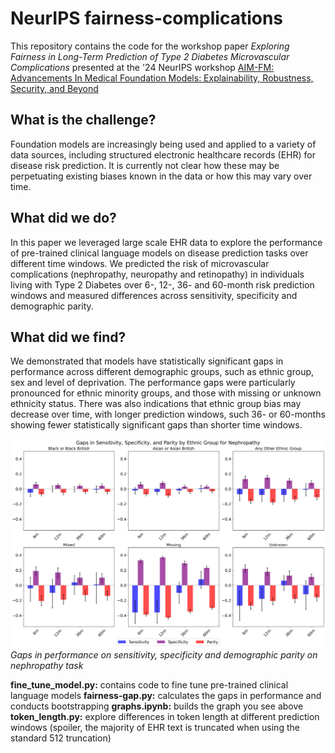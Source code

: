 # NeurIPS fairness-complications
This repository contains the code for the workshop paper _Exploring Fairness in Long-Term Prediction of Type 2 Diabetes Microvascular Complications_ presented at the '24 NeurIPS workshop [AIM-FM: Advancements In Medical Foundation Models: Explainability, Robustness, Security, and Beyond](https://aim-fm-24.github.io/NeurIPS/)

## What is the challenge?
Foundation models are increasingly being used and applied to a variety of data sources, including structured electronic healthcare records (EHR) for disease risk prediction. It is currently not clear how these may be perpetuating existing biases known in the data or how this may vary over time.

## What did we do?
In this paper we leveraged large scale EHR data to explore the performance of pre-trained clinical language models on disease prediction tasks over different time windows. We predicted the risk of microvascular complications (nephropathy, neuropathy and retinopathy) in individuals living with Type 2 Diabetes over 6-, 12-, 36- and 60-month risk prediction windows and measured differences across sensitivity, specificity and demographic parity. 

## What did we find?
We demonstrated that models have statistically significant gaps in performance across different demographic groups, such as ethnic group, sex and level of deprivation. The performance gaps were particularly pronounced for ethnic minority groups, and those with missing or unknown ethnicity status. There was also indications that ethnic group bias may decrease over time, with longer prediction windows, such 36- or 60-months showing fewer statistically significant gaps than shorter time windows. 


![Gaps in performace](images/ethnic_groups_gaps_nephropathy.png)
*Gaps in performance on sensitivity, specificity and demographic parity on nephropathy task*

**fine_tune_model.py:** contains code to fine tune pre-trained clinical language models 
**fairness-gap.py:** calculates the gaps in performance and conducts bootstrapping
**graphs.ipynb:** builds the graph you see above
**token_length.py:** explore differences in token length at different prediction windows (spoiler, the majority of EHR text is truncated when using the standard 512 truncation)
